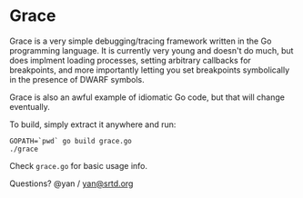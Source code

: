 Grace
==============

Grace  is a very simple debugging/tracing framework written in the Go
programming language. It is currently very young and doesn't do much,
but does implment loading processes, setting arbitrary callbacks for
breakpoints, and more importantly letting you set breakpoints
symbolically in the presence of DWARF symbols.

Grace is also an awful example of idiomatic Go code, but that will
change eventually.


To build, simply extract it anywhere and run:

    GOPATH=`pwd` go build grace.go
    ./grace

Check `grace.go` for basic usage info.

Questions?  @yan / yan@srtd.org
